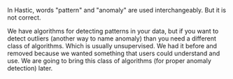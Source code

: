 In Hastic, words "pattern" and "anomaly" are used interchangeably. But it is not correct.

We have algorithms for detecting patterns in your data, but if you want to detect outliers (another way to name anomaly) than you need a different class of algorithms. Which is usually unsupervised. We had it before and removed because we wanted something that users could understand and use. We are going to bring this class of algorithms (for proper anomaly detection) later.